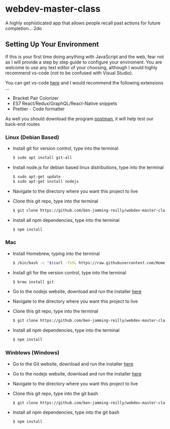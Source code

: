 # webdev-master-class

A highly sophisticated app that allows people recall past actions for future completion... 2do

## Setting Up Your Environment

If this is your first time doing anything with JavaScript and the web, fear not as I will provide a step by step guide to configure your enviroment. You are welcome to use any text editor of your choosing, although I would highly recommend vs-code (not to be confused with Visual Studio).

You can get vs-code [here](https://code.visualstudio.com/download) and I would recommend the following extensions ...

- Bracket Pair Colorizer
- ES7 React/Redux/GraphQL/React-Native snippets
- Prettier - Code formatter

As well you should download the program [postman](https://www.postman.com/downloads/), it will help test our back-end routes

### Linux (Debian Based)

- Install git for version control, type into the terminal

  ```bash
  $ sudo apt install git-all
  ```

- Install node.js for debian based linux distributions, type into the terminal

  ```bash
  $ sudo apt-get update
  $ sudo apt-get install nodejs
  ```

- Navigate to the directory where you want this project to live

- Clone this git repo, type into the terminal

  ```bash
  $ git clone https://github.com/ben-jamming-reilly/webdev-master-class.git
  ```

- Install all npm dependencies, type into the terminal

  ```bash
  $ npm install
  ```

### Mac

- Install Homebrew, typing into the terminal

  ```bash
  $ /bin/bash -c "$(curl -fsSL https://raw.githubusercontent.com/Homebrew/install/HEAD/install.sh)"
  ```

- Install git for the version control, type into the terminal

  ```bash
  $ brew install git
  ```

- Go to the nodejs website, download and run the installer [here](https://nodejs.org/en/download/)

- Navigate to the directory where you want this project to live

- Clone this git repo, type into the terminal

  ```bash
  $ git clone https://github.com/ben-jamming-reilly/webdev-master-class.git
  ```

- Install all npm dependencies, type into the terminal

  ```bash
  $ npm install
  ```

### Winblows (Windows)

- Go to the Git website, download and run the installer [here](https://git-scm.com/download/win)

- Go to the nodejs website, download and run the installer [here](https://nodejs.org/en/download/)

- Navigate to the directory where you want this project to live

- Clone this git repo, type into the git bash

  ```bash
  $ git clone https://github.com/ben-jamming-reilly/webdev-master-class.git
  ```

- Install all npm dependencies, type into the git bash

  ```bash
  $ npm install
  ```
